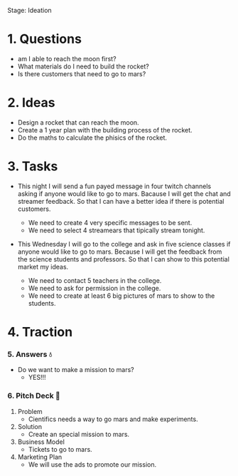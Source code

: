Stage: Ideation

# 1. Questions

* am I able to reach the moon first?
* What materials do I need to build the rocket?
* Is there customers that need to go to mars?

# 2. Ideas

* Design a rocket that can reach the moon.
* Create a 1 year plan with the building process of the rocket.
* Do the maths to calculate the phisics of the rocket.

# 3. Tasks

* This night I will send a fun payed message in four twitch channels asking if anyone would like to go to mars. Bacause I will get the chat and streamer feedback. So that I can have a better idea if there is potential customers.
   * We need to create 4 very specific messages to be sent.
   * We need to select 4 streamears that tipically stream tonight.

* This Wednesday I will go to the college and ask in five science classes if anyone would like to go to mars. Because I will get the feedback from the science students and professors. So that I can show to this potential market my ideas.
   * We need to contact 5 teachers in the college.
   * We need to ask for permission in the college.
   * We need to create at least 6 big pictures of mars to show to the students.

# 4. Traction

### 5. Answers 💧

* Do we want to make a mission to mars?
    * YES!!!

### 6. Pitch Deck 🎪

1. Problem
    * Cientifics needs a way to go mars and make experiments.
2. Solution
    * Create an special mission to mars.
5. Business Model
    * Tickets to go to mars.
9. Marketing Plan
    * We will use the ads to promote our mission.